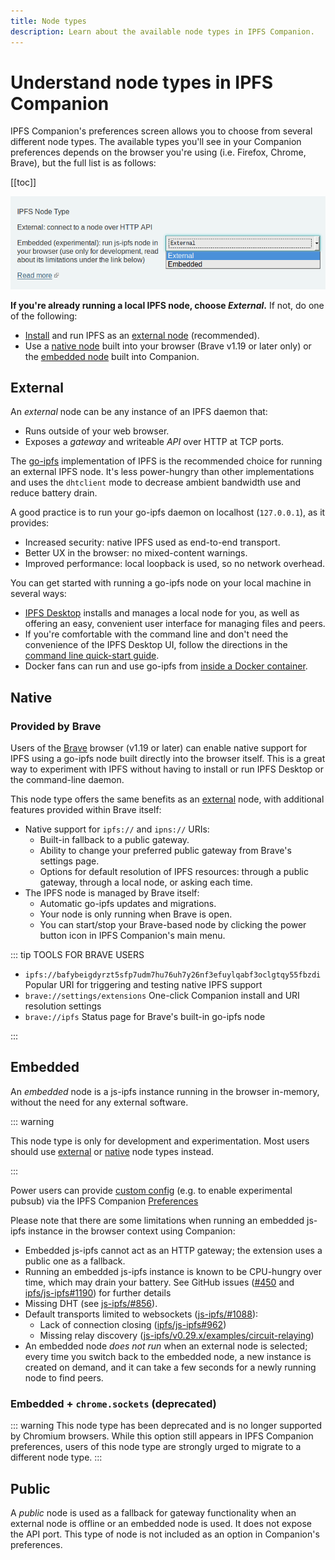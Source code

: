 ```yaml
---
title: Node types
description: Learn about the available node types in IPFS Companion.
---
```


# Understand node types in IPFS Companion

IPFS Companion's preferences screen allows you to choose from several different node types. The available types you'll see in your Companion preferences depends on the browser you're using (i.e. Firefox, Chrome, Brave), but the full list is as follows:

[[toc]]

![Screenshot of node type selector in Companion preferences](./images/node-type-switch.png)

**If you're already running a local IPFS node, choose _External_.** If not, do one of the following:

- [Install](../install/README.md) and run IPFS as an [external node](#external) (recommended).
- Use a [native node](#native) built into your browser (Brave v1.19 or later only) or the [embedded node](#embedded) built into Companion.

## External

An _external_ node can be any instance of an IPFS daemon that:

- Runs outside of your web browser.
- Exposes a _gateway_ and writeable _API_ over HTTP at TCP ports.

The [go-ipfs](https://github.com/ipfs/go-ipfs) implementation of IPFS is the recommended choice for running an external IPFS node. It's less power-hungry than other implementations and uses the `dhtclient` mode to decrease ambient bandwidth use and reduce battery drain.

A good practice is to run your go-ipfs daemon on localhost (`127.0.0.1`), as it provides:

- Increased security: native IPFS used as end-to-end transport.
- Better UX in the browser: no mixed-content warnings.
- Improved performance: local loopback is used, so no network overhead.

You can get started with running a go-ipfs node on your local machine in several ways:

- [IPFS Desktop](https://github.com/ipfs-shipyard/ipfs-desktop) installs and manages a local node for you, as well as offering an easy, convenient user interface for managing files and peers.
- If you're comfortable with the command line and don't need the convenience of the IPFS Desktop UI, follow the directions in the [command line quick-start guide](command-line-quick-start.md).
- Docker fans can run and use go-ipfs from [inside a Docker container](https://github.com/ipfs/go-ipfs#running-ipfs-inside-docker).

## Native

### Provided by Brave

Users of the [Brave](https://brave.com/) browser (v1.19 or later) can enable native support for IPFS using a go-ipfs node built directly into the browser itself. This is a great way to experiment with IPFS without having to install or run IPFS Desktop or the command-line daemon.

This node type offers the same benefits as an [external](#external) node, with additional features provided within Brave itself:

- Native support for `ipfs://` and `ipns://` URIs:
  - Built-in fallback to a public gateway.
  - Ability to change your preferred public gateway from Brave's settings page.
  - Options for default resolution of IPFS resources: through a public gateway, through a local node, or asking each time.
- The IPFS node is managed by Brave itself:
  - Automatic go-ipfs updates and migrations.
  - Your node is only running when Brave is open.
  - You can start/stop your Brave-based node by clicking the power button icon in IPFS Companion's main menu.

::: tip TOOLS FOR BRAVE USERS

- `ipfs://bafybeigdyrzt5sfp7udm7hu76uh7y26nf3efuylqabf3oclgtqy55fbzdi`
  Popular URI for triggering and testing native IPFS support
- `brave://settings/extensions`
  One-click Companion install and URI resolution settings
- `brave://ipfs`
  Status page for Brave's built-in go-ipfs node

:::

## Embedded

An _embedded_ node is a js-ipfs instance running in the browser in-memory, without the need for any external software.

::: warning

This node type is only for development and experimentation. Most users should use [external](#external) or [native](#native) node types instead.

:::

Power users can provide [custom config](https://github.com/ipfs/js-ipfs#faq) (e.g. to enable experimental pubsub) via the IPFS Companion [Preferences](https://user-images.githubusercontent.com/157609/38084660-0b97c0cc-334e-11e8-9368-823345ced67f.png)

Please note that there are some limitations when running an embedded js-ipfs instance in the browser context using Companion:

- Embedded js-ipfs cannot act as an HTTP gateway; the extension uses a public one as a fallback.
- Running an embedded js-ipfs instance is known to be CPU-hungry over time, which may drain your battery. See GitHub issues ([#450](https://github.com/ipfs-shipyard/ipfs-companion/issues/450) and [ipfs/js-ipfs#1190](https://github.com/ipfs/js-ipfs/issues/1190)) for further details
- Missing DHT (see [js-ipfs/#856](https://github.com/ipfs/js-ipfs/pull/856)).
- Default transports limited to websockets ([js-ipfs/#1088](https://github.com/ipfs/js-ipfs/issues/1088)):
  - Lack of connection closing ([ipfs/js-ipfs#962](https://github.com/ipfs/js-ipfs/issues/962))
  - Missing relay discovery ([js-ipfs/v0.29.x/examples/circuit-relaying](https://github.com/ipfs/js-ipfs/tree/v0.29.3/examples/circuit-relaying))
- An embedded node _does not run_ when an external node is selected; every time you switch back to the embedded node, a new instance is created on demand, and it can take a few seconds for a newly running node to find peers.

### Embedded + `chrome.sockets` (deprecated)

::: warning
This node type has been deprecated and is no longer supported by Chromium browsers. While this option still appears in IPFS Companion preferences, users of this node type are strongly urged to migrate to a different node type.
:::

## Public

A _public_ node is used as a fallback for gateway functionality when an external node is offline or an embedded node is used. It does not expose the API port. This type of node is not included as an option in Companion's preferences.
